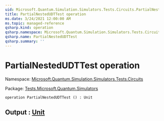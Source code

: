 ```yaml
---
uid: Microsoft.Quantum.Simulation.Simulators.Tests.Circuits.PartialNestedUDTTest
title: PartialNestedUDTTest operation
ms.date: 3/24/2021 12:00:00 AM
ms.topic: managed-reference
qsharp.kind: operation
qsharp.namespace: Microsoft.Quantum.Simulation.Simulators.Tests.Circuits
qsharp.name: PartialNestedUDTTest
qsharp.summary: ''
---
```


# PartialNestedUDTTest operation

Namespace: [Microsoft.Quantum.Simulation.Simulators.Tests.Circuits](xref:Microsoft.Quantum.Simulation.Simulators.Tests.Circuits)

Package: [Tests.Microsoft.Quantum.Simulators](https://nuget.org/packages/Tests.Microsoft.Quantum.Simulators)




```qsharp
operation PartialNestedUDTTest () : Unit
```


## Output : [Unit](xref:microsoft.quantum.lang-ref.unit)

